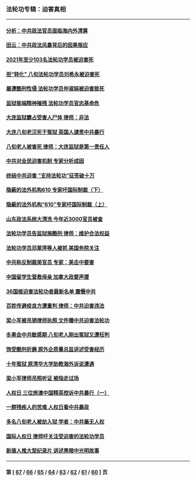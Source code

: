 ### 法轮功专辑：迫害真相
---
#### [分析：中共政法官员面临海内外清算](../../pages/nf4379/n13495811.md?01120430) 
#### [田云：中共政法风暴背后的因果报应](../../pages/nf4379/n13496264.md?01120430) 
#### [2021年至少103名法轮功学员被迫害死](../../pages/nf4379/n13495075.md?01120430) 
#### [拒“转化” 八旬法轮功学员刘希永被迫害死](../../pages/nf4379/n13488696.md?01120430) 
#### [屡遭酷刑性侵 法轮功学员仲淑娟被迫害致死](../../pages/nf4379/n13485930.md?01120430) 
#### [监狱极端精神摧残 法轮功学员官忠基命危](../../pages/nf4379/n13486254.md?01120430) 
#### [大连监狱霸占受害人尸体 律师：非法](../../pages/nf4379/n13481295.md?01120430) 
#### [大连八旬老汉死于冤狱 英国人谴责中共暴行](../../pages/nf4379/n13480118.md?01120430) 
#### [八旬老人被害死 律师：大连监狱是第一责任人](../../pages/nf4379/n13478838.md?01120430) 
#### [中共对全民迫害机制 专家分析成因](../../pages/nf4379/n13479680.md?01120430) 
#### [终结中共迫害 “支持法轮功”征签破十万](../../pages/nf4379/n13471084.md?01120430) 
#### [隐蔽的法外机构610 专家吁国际制裁（下）](../../pages/nf4379/n13462906.md?01120430) 
#### [隐蔽的法外机构“610”专家吁国际制裁（上）](../../pages/nf4379/n13459414.md?01120430) 
#### [山东政法系统大清洗 今年近3000官员被查](../../pages/nf4379/n13458775.md?01120430) 
#### [法轮功学员告监狱施酷刑 律师：维护合法权益](../../pages/nf4379/n13453400.md?01120430) 
#### [法轮功学员邓翠萍等人被抓 美国务院关注](../../pages/nf4379/n13451524.md?01120430) 
#### [中共称反制裁美官员 专家：美击中要害](../../pages/nf4379/n13452005.md?01120430) 
#### [中国留学生营救母亲 加拿大政要声援](../../pages/nf4379/n13449183.md?01120430) 
#### [36国接迫害法轮功者最新名单 震慑中共](../../pages/nf4379/n13445909.md?01120430) 
#### [百姓传避疫良方遭重判 律师：中共迫害违法](../../pages/nf4379/n13443532.md?01120430) 
#### [梁小军被吊销律师执照 文件曝中共迫害法轮功](../../pages/nf4379/n13442432.md?01120430) 
#### [冬奥会中共敏感期 八旬老人刚出冤狱又遭枉判](../../pages/nf4379/n13441478.md?01120430) 
#### [饱受酷刑折磨 原外企质量总监讲述受害经历](../../pages/nf4379/n13438937.md?01120430) 
#### [十年冤狱 原清华大学助教海外诉说遭遇](../../pages/nf4379/n13436648.md?01120430) 
#### [梁小军律师吊照听证 被指走过场](../../pages/nf4379/n13437662.md?01120430) 
#### [人权日 三位旅澳中国精英控诉中共暴行（一）](../../pages/nf4379/n13434903.md?01120430) 
#### [一群残疾人的苦难 人权日看中共暴政](../../pages/nf4379/n13431199.md?01120430) 
#### [多名八旬老人被劫入狱 学者：中共毫无人权](../../pages/nf4379/n13429561.md?01120430) 
#### [国际人权日 律师吁关注受迫害的法轮功学员](../../pages/nf4379/n13427032.md?01120430) 
#### [新唐人推大型纪录片 讲述黑暗中光明故事](../../pages/nf4379/n13427790.md?01120430) 

---
#### 第 [ [67](./67.md?01120430) / [66](./66.md?01120430) / [65](./65.md?01120430) / [64](./64.md?01120430) / [63](./63.md?01120430) / [62](./62.md?01120430) / [61](./61.md?01120430) / [60](./60.md?01120430) ] 页
